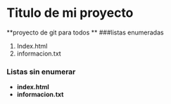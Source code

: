 # Titulo de mi proyecto
**proyecto de git para todos **
###listas enumeradas
1. Index.html
2. informacion.txt
### Listas sin enumerar
* **index.html**
* **informacion.txt**
